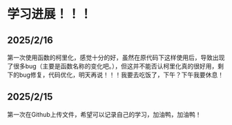 # 学习进展！！！
## 2025/2/16
  第一次使用函数的柯里化，感觉十分的好，虽然在原代码下这样使用后，导致出现了很多bug（主要是函数名称的变化吧。），但这并不能否认柯里化真的很好用，剩下的bug修复，代码优化，明天再说！！！我要去吃饭了，下午？下午我要休息！
## 2025/2/15
  第一次在Github上传文件，希望可以记录自己的学习，加油鸭，加油鸭！
